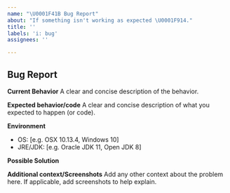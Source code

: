 ```yaml
---
name: "\U0001F41B Bug Report"
about: "If something isn't working as expected \U0001F914."
title: ''
labels: 'i: bug'
assignees: ''

---
```


## Bug Report

**Current Behavior**
A clear and concise description of the behavior.

**Expected behavior/code**
A clear and concise description of what you expected to happen (or code).

**Environment**
- OS: [e.g. OSX 10.13.4, Windows 10]
- JRE/JDK: [e.g. Oracle JDK 11, Open JDK 8]

**Possible Solution**
<!--- Only if you have suggestions on a fix for the bug -->

**Additional context/Screenshots**
Add any other context about the problem here. If applicable, add screenshots to help explain.
